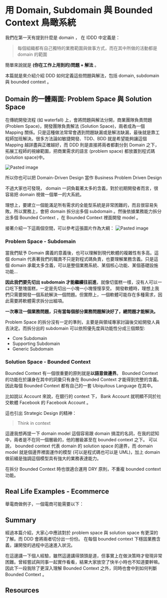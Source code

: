 # 用 Domain, Subdomain 與 Bounded Context 鳥瞰系統

我們在第一天有提到什麼是 domain ， 在 IDDD 中定義是：

> 每個組織都有自己獨特的業務範圍與做事方式，而在其中所做的活動都是 domain 的範圍

簡單來說就是 **(你在工作上用到的)問題 + 解法** 。

本篇就是來介紹介紹 DDD 如何定義這些問題與解法，包括 domain, subdomain 與 bounded context 。

## Domain 的一體兩面: Problem Space 與 Solution Space

在傳統開發流程 (如 waterfall) 上，會將問題與解法分開，商業團隊負責問題 (Problem Space)，開發團隊負責解法 (Solution Space)，兩者成為一個 Mapping 關係。只是這種做法常常會遇到問題缺漏或是解法缺漏，最後就是靠工程師加班解決。很多方法論如敏捷開發、TDD、BDD 就是希望能夠讓這個 Mapping 越詳盡與正確越好，而 DDD 則是直接將兩者都劃分到 Domain 之下，拓展工程師的視線範圍，把商業需求的語言 (problem space) 都放置到程式碼 (solution space)中。

![Pasted image](https://dynalist.io/u/rEGOkcRbG9YnZUBneAGruNAi)

所以你也可以把 Domain-Driven Design 當作 Business Problem Driven Design

不過大家也可發現， domain 一詞負載著太多的含義，對於初期開發者而言，很容易把 domain 視做一個單一的大系統。

理想上，要建立一個能滿足所有需求的全能型系統是非常困難的，而且很容易失敗。所以實務上，會把 domain 拆分出多個 subdomain 。然後依據業務能力拆分出多個 Bounded Context ，在 Bounded Context 裡面開發 model 。

接著介紹一下這兩個空間，可以參考這張圖片作為大綱：
![Pasted image](https://dynalist.io/u/nz6c5ZVhSEibMUu093L-ke6D)

### Problem Space - Subdomain

當我們賦予 Domain 廣義的意義後，也可以理解到現代軟體的複雜性有多高。這個 domain 代表著我們的職責不只是對程式碼負責，也要理解業務含義。只是這個 domain 承載太多含義，可以是整個業務系統、某個核心功能、某個基礎設施功能...

**因此我們要先切出 subdomain 才能繼續往前進**，就像切蛋糕一樣，沒有人可以一口吃下整塊蛋糕，一定是先切出一小塊一小塊慢慢享受。
開發軟體時，理想上我們只需要開發一個系統解決一個問題。但實際上，一個軟體可能存在多種需求，因此需要將軟體需求拆分出細項。

**一次專注一個業務問題，只有當每個部分業務問題解決好了，總問題才能解決。**

Problem Space 的拆分沒有一定的準則，主要是與領域專家討論後交給開發人員去決定。而拆分出的 subdomain 可以依照優先度與功能性分成三個類型:

- Core Subdomain
- Supporting Subdomain
- Generic Subdomain

### Solution Space - Bounded Context

Bounded Context 有一個很重要的原則就是**以語意做邊界**。 Bounded Context 的功能在於讓身在其中的詞彙只有身在 Bounded Context 才能得到完整的含義。因此每個 Bounded Context 都有自己的一套 Ubiquitous Language 在其中。

比如說以 Account 來說，在銀行的 context 下， Bank Account 就明顯不同於社交軟體 Facebook 的 Facebook Account 。

這也引出 Strategic Design 的精神：

> Think in context

這邊我想再提一下 domain model 這個容易跟 domain 搞混的名詞，在我的認知中，兩者是不在同一個層級的，他的層級甚至在 bounded context 之下。
可以說， bounded context 代表 domain 的 solution space 的邊界，而 domain model 就是個邊界裡面運作的模型 (可以是程式碼也可以是 UML)，加上 domain 做前綴是強調這個模型具有強大的業務表達能力。

在拆分 Bounded Context 時也很適合運用 DRY 原則，不重複 bounded context 功能。

## Real Life Examples - Ecommerce

舉電商做例子，一個電商可能需要以下：

## Summary

經過本篇介紹，大家心中應該對於 problem space 與 solution space 有更深的了解。而 DDD 會將兩者切分出一份份。
在每個 bounded context 下穩固業務含義，讓開發的過程中迅速進入狀況。

在這邊講一下個人經驗，雖然這邊講得頭頭是道，但事實上在做決策時才發現非常困難。曾經嘗試與同事一起實作看看，結果大家放空了快半小時也不知道要幹嘛。
因此下一段我除了更深入理解 Bounded Context 之外，同時也會中到如何判斷 Bounded Context 。

## Resources
